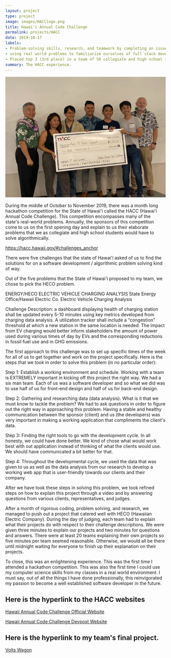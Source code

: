 ```yaml
---
layout: project
type: project
image: images/HACClogo.png
title: Hawai'i Annual Code Challenge
permalink: projects/HACC
date: 2019-10-17
labels:
- Problem-solving skills, research, and teamwork by completing an issue for the State of Hawai'i
- using real world problems to familiarize ourselves of full stack development of a web application.
- Placed top 3 (3rd place) in a team of 50 collegiate and high school teams across the State of Hawai'i
summary: The HACC experience.
---
```


<img class="ui medium right floated rounded image" src="../images/HACCgrouppic.jpg">

During the middle of October to November 2019, there was a month long hackathon competition for the State of Hawai'i called the HACC (Hawai'i Annual Code Challenge).  This competition encompasses many of the state's real-world problems.  Annually, the sponsors of this competition come to us on the first opening day and explain to us their elaborate problems that we as collegiate and high school students would have to solve algorithmically.  

https://hacc.hawaii.gov/#challenges_anchor

There were five challenges that the state of Hawai'i asked of us to find the solutions for on a software development / algorithmic problem solving kind of way.

Out of the five problems that the State of Hawai'i proposed to my team, we chose to pick the HECO problem.  

ENERGY/HECO ELECTRIC VEHICLE CHARGING ANALYSIS
State Energy Office/Hawaii Electric Co. Electric Vehicle Charging Analysis

Challenge Description: a dashboard displaying health of charging station shall be updated every 5-10 minutes using key metrics developed from charging data analysis. A utilization tracker shall include a “congestion” threshold at which a new station in the same location is needed. The impact from EV charging would better inform stakeholders the amount of power used during various times of day by EVs and the corresponding reductions in fossil fuel use and in GHG emissions.

The first approach to this challenge was to set up specific times of the week for all of us to get together and work on the project specifically.  Here is the steps that we took in order to solve this problem (in no particular order):

Step 1:  Establish a working environment and schedule.  Working with a team is EXTREMELY important in kicking off this project the right way.  We had a six man team.  Each of us was a software developer and so what we did was to use half of us for front-end design and half of us for back-end design.  

Step 2:  Gathering and researching data (data analysis).  What is it that we must know to tackle the problem?  We had to ask questions in order to figure out the right way in approaching this problem.  Having a stable and healthy communication between the sponsor (client) and us (the developers) was very important in making a working application that compliments the client's data. 

Step 3: Finding the right tools to go with the development cycle.  In all honesty, we could have done better.  We kind of chose what would work best with out application instead of thinking of what the clients would use.  We should have communicated a bit better for that.  

Step 4:  Throughout the developmental cycle, we used the data that was given to us as well as the data analysis from our research to develop a working web app that is user-friendly towards our clients and their company. 

After we have took these steps in solving this problem, we took refined steps on how to explain this project through a video and by answering questions from various clients, representatives, and judges.  

After a month of rigorous coding, problem solving, and research, we managed to push out a project that catered well with HECO (Hawaiian Electric Company).  During the day of judging, each team had to explain what their projects do with respect to their challenge descriptions.  We were given three minutes to explain our projects and two minutes for questions and answers.  There were at least 20 teams explaining their own projects so five minutes per team seemed reasonable.  Otherwise, we would all be there until midnight waiting for everyone to finish up their explanation on their projects.  

To close, this was an enlightening experience.  This was the first time I attended a hackathon competition.  This was also the first time I could use my computer science skills from my classes in a real world environment.  I must say, out of all the things I have done professionally, this reinvigorated my passion to become a well established software developer in the future.

## Here is the hyperlink to the HACC websites
[Hawaii Annual Code Challenge Official Website](https://hacc.hawaii.gov/)

[Hawaii Annual Code Challenge Devpost Website](https://hacc2019.devpost.com/)

## Here is the hyperlink to my team's final project.
[Volts Wagon](https://devpost.com/software/volts-wagon)
 
